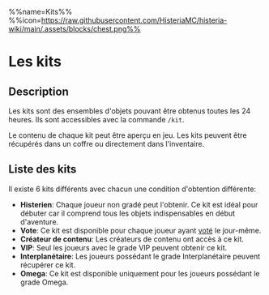 %%name=Kits%%
%%icon=https://raw.githubusercontent.com/HisteriaMC/histeria-wiki/main/.assets/blocks/chest.png%%

# Les kits

## Description

Les kits sont des ensembles d'objets pouvant être obtenus toutes les 24 heures. Ils sont accessibles avec la commande `/kit`.

Le contenu de chaque kit peut être aperçu en jeu. Les kits peuvent être récupérés dans un coffre ou directement dans l'inventaire.

## Liste des kits

Il existe 6 kits différents avec chacun une condition d'obtention différente:

- **Histerien**: Chaque joueur non gradé peut l'obtenir. Ce kit est idéal pour débuter car il comprend tous les objets indispensables en début d'aventure.
- **Vote**: Ce kit est disponible pour chaque joueur ayant [voté](vote.histeria.fr) le jour-même.
- **Créateur de contenu**: Les créateurs de contenu ont accès à ce kit.
- **VIP**: Seul les joueurs avec le grade VIP peuvent obtenir ce kit.
- **Interplanétaire**: Les joueurs possédant le grade Interplanétaire peuvent récupérer ce kit.
- **Omega**: Ce kit est disponible uniquement pour les joueurs possédant le grade Omega.



